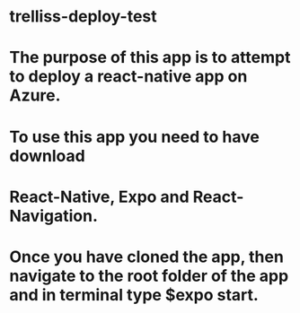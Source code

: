 # trelliss-deploy-test
# The purpose of this app is to attempt to deploy a react-native app on Azure.
###
# To use this app you need to have download 
# React-Native, Expo and React-Navigation.
# Once you have cloned the app, then navigate to the root folder of the app and in terminal type $expo start. 
